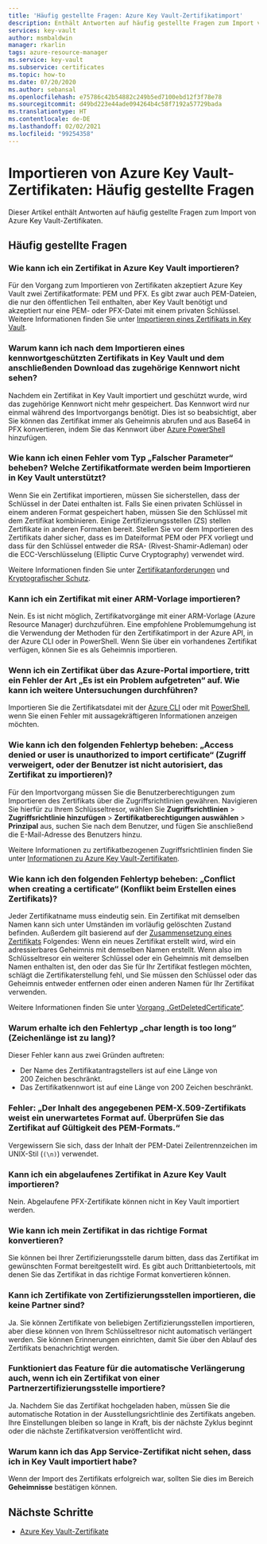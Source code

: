 ```yaml
---
title: 'Häufig gestellte Fragen: Azure Key Vault-Zertifikatimport'
description: Enthält Antworten auf häufig gestellte Fragen zum Import von Azure Key Vault-Zertifikaten.
services: key-vault
author: msmbaldwin
manager: rkarlin
tags: azure-resource-manager
ms.service: key-vault
ms.subservice: certificates
ms.topic: how-to
ms.date: 07/20/2020
ms.author: sebansal
ms.openlocfilehash: e75786c42b54882c249b5ed7100ebd12f3f78e78
ms.sourcegitcommit: d49bd223e44ade094264b4c58f7192a57729bada
ms.translationtype: HT
ms.contentlocale: de-DE
ms.lasthandoff: 02/02/2021
ms.locfileid: "99254358"
---
```

# <a name="importing-azure-key-vault-certificates-faq"></a>Importieren von Azure Key Vault-Zertifikaten: Häufig gestellte Fragen

Dieser Artikel enthält Antworten auf häufig gestellte Fragen zum Import von Azure Key Vault-Zertifikaten.

## <a name="frequently-asked-questions"></a>Häufig gestellte Fragen

### <a name="how-can-i-import-a-certificate-in-azure-key-vault"></a>Wie kann ich ein Zertifikat in Azure Key Vault importieren?

Für den Vorgang zum Importieren von Zertifikaten akzeptiert Azure Key Vault zwei Zertifikatformate: PEM und PFX. Es gibt zwar auch PEM-Dateien, die nur den öffentlichen Teil enthalten, aber Key Vault benötigt und akzeptiert nur eine PEM- oder PFX-Datei mit einem privaten Schlüssel. Weitere Informationen finden Sie unter [Importieren eines Zertifikats in Key Vault](./tutorial-import-certificate.md#import-a-certificate-to-key-vault).

### <a name="after-i-import-a-password-protected-certificate-to-key-vault-and-then-download-it-why-cant-i-see-the-password-thats-associated-with-it"></a>Warum kann ich nach dem Importieren eines kennwortgeschützten Zertifikats in Key Vault und dem anschließenden Download das zugehörige Kennwort nicht sehen?
    
Nachdem ein Zertifikat in Key Vault importiert und geschützt wurde, wird das zugehörige Kennwort nicht mehr gespeichert. Das Kennwort wird nur einmal während des Importvorgangs benötigt. Dies ist so beabsichtigt, aber Sie können das Zertifikat immer als Geheimnis abrufen und aus Base64 in PFX konvertieren, indem Sie das Kennwort über [Azure PowerShell](https://social.technet.microsoft.com/wiki/contents/articles/37431.exporting-azure-app-service-certificates.aspx) hinzufügen.

### <a name="how-can-i-resolve-a-bad-parameter-error-what-are-the-supported-certificate-formats-for-importing-to-key-vault"></a>Wie kann ich einen Fehler vom Typ „Falscher Parameter“ beheben? Welche Zertifikatformate werden beim Importieren in Key Vault unterstützt?

Wenn Sie ein Zertifikat importieren, müssen Sie sicherstellen, dass der Schlüssel in der Datei enthalten ist. Falls Sie einen privaten Schlüssel in einem anderen Format gespeichert haben, müssen Sie den Schlüssel mit dem Zertifikat kombinieren. Einige Zertifizierungsstellen (ZS) stellen Zertifikate in anderen Formaten bereit. Stellen Sie vor dem Importieren des Zertifikats daher sicher, dass es im Dateiformat PEM oder PFX vorliegt und dass für den Schlüssel entweder die RSA- (Rivest-Shamir-Adleman) oder die ECC-Verschlüsselung (Elliptic Curve Cryptography) verwendet wird. 

Weitere Informationen finden Sie unter [Zertifikatanforderungen](./certificate-scenarios.md#formats-of-import-we-support) und [Kryptografischer Schutz](../keys/about-keys.md).

###  <a name="can-i-import-a-certificate-by-using-an-arm-template"></a>Kann ich ein Zertifikat mit einer ARM-Vorlage importieren?

Nein. Es ist nicht möglich, Zertifikatvorgänge mit einer ARM-Vorlage (Azure Resource Manager) durchzuführen. Eine empfohlene Problemumgehung ist die Verwendung der Methoden für den Zertifikatimport in der Azure API, in der Azure CLI oder in PowerShell. Wenn Sie über ein vorhandenes Zertifikat verfügen, können Sie es als Geheimnis importieren.

### <a name="when-i-import-a-certificate-via-the-azure-portal-i-get-a-something-went-wrong-error-how-can-i-investigate-further"></a>Wenn ich ein Zertifikat über das Azure-Portal importiere, tritt ein Fehler der Art „Es ist ein Problem aufgetreten“ auf. Wie kann ich weitere Untersuchungen durchführen?
    
Importieren Sie die Zertifikatsdatei mit der [Azure CLI](/cli/azure/keyvault/certificate?view=azure-cli-latest#az-keyvault-certificate-import) oder mit [PowerShell](/powershell/module/azurerm.keyvault/import-azurekeyvaultcertificate?view=azurermps-6.13.0), wenn Sie einen Fehler mit aussagekräftigeren Informationen anzeigen möchten.

### <a name="how-can-i-resolve-error-type-access-denied-or-user-is-unauthorized-to-import-certificate"></a>Wie kann ich den folgenden Fehlertyp beheben: „Access denied or user is unauthorized to import certificate“ (Zugriff verweigert, oder der Benutzer ist nicht autorisiert, das Zertifikat zu importieren)?
    
Für den Importvorgang müssen Sie die Benutzerberechtigungen zum Importieren des Zertifikats über die Zugriffsrichtlinien gewähren. Navigieren Sie hierfür zu Ihrem Schlüsseltresor, wählen Sie **Zugriffsrichtlinien** > **Zugriffsrichtlinie hinzufügen** > **Zertifikatberechtigungen auswählen** > **Prinzipal** aus, suchen Sie nach dem Benutzer, und fügen Sie anschließend die E-Mail-Adresse des Benutzers hinzu. 

Weitere Informationen zu zertifikatbezogenen Zugriffsrichtlinien finden Sie unter [Informationen zu Azure Key Vault-Zertifikaten](./about-certificates.md#certificate-access-control).


### <a name="how-can-i-resolve-error-type-conflict-when-creating-a-certificate"></a>Wie kann ich den folgenden Fehlertyp beheben: „Conflict when creating a certificate“ (Konflikt beim Erstellen eines Zertifikats)?
    
Jeder Zertifikatname muss eindeutig sein. Ein Zertifikat mit demselben Namen kann sich unter Umständen im vorläufig gelöschten Zustand befinden. Außerdem gilt basierend auf der [Zusammensetzung eines Zertifikats](./about-certificates.md#composition-of-a-certificate) Folgendes: Wenn ein neues Zertifikat erstellt wird, wird ein adressierbares Geheimnis mit demselben Namen erstellt. Wenn also im Schlüsseltresor ein weiterer Schlüssel oder ein Geheimnis mit demselben Namen enthalten ist, den oder das Sie für Ihr Zertifikat festlegen möchten, schlägt die Zertifikaterstellung fehl, und Sie müssen den Schlüssel oder das Geheimnis entweder entfernen oder einen anderen Namen für Ihr Zertifikat verwenden. 

Weitere Informationen finden Sie unter [Vorgang „GetDeletedCertificate“](/rest/api/keyvault/getdeletedcertificate/getdeletedcertificate).

### <a name="why-am-i-getting-error-type-char-length-is-too-long"></a>Warum erhalte ich den Fehlertyp „char length is too long“ (Zeichenlänge ist zu lang)?
Dieser Fehler kann aus zwei Gründen auftreten:    
* Der Name des Zertifikatantragstellers ist auf eine Länge von 200 Zeichen beschränkt.
* Das Zertifikatkennwort ist auf eine Länge von 200 Zeichen beschränkt.


### <a name="error-the-specified-pem-x509-certificate-content-is-in-an-unexpected-format-please-check-if-certificate-is-in-valid-pem-format"></a>Fehler: „Der Inhalt des angegebenen PEM-X.509-Zertifikats weist ein unerwartetes Format auf. Überprüfen Sie das Zertifikat auf Gültigkeit des PEM-Formats.“
Vergewissern Sie sich, dass der Inhalt der PEM-Datei Zeilentrennzeichen im UNIX-Stil (`(\n)`) verwendet.

### <a name="can-i-import-an-expired-certificate-to-azure-key-vault"></a>Kann ich ein abgelaufenes Zertifikat in Azure Key Vault importieren?
    
Nein. Abgelaufene PFX-Zertifikate können nicht in Key Vault importiert werden.

### <a name="how-can-i-convert-my-certificate-to-the-proper-format"></a>Wie kann ich mein Zertifikat in das richtige Format konvertieren?

Sie können bei Ihrer Zertifizierungsstelle darum bitten, dass das Zertifikat im gewünschten Format bereitgestellt wird. Es gibt auch Drittanbietertools, mit denen Sie das Zertifikat in das richtige Format konvertieren können.

### <a name="can-i-import-certificates-from-non-partner-cas"></a>Kann ich Zertifikate von Zertifizierungsstellen importieren, die keine Partner sind?
Ja. Sie können Zertifikate von beliebigen Zertifizierungsstellen importieren, aber diese können von Ihrem Schlüsseltresor nicht automatisch verlängert werden. Sie können Erinnerungen einrichten, damit Sie über den Ablauf des Zertifikats benachrichtigt werden.

### <a name="if-i-import-a-certificate-from-a-partner-ca-will-the-autorenewal-feature-still-work"></a>Funktioniert das Feature für die automatische Verlängerung auch, wenn ich ein Zertifikat von einer Partnerzertifizierungsstelle importiere?
Ja. Nachdem Sie das Zertifikat hochgeladen haben, müssen Sie die automatische Rotation in der Ausstellungsrichtlinie des Zertifikats angeben. Ihre Einstellungen bleiben so lange in Kraft, bis der nächste Zyklus beginnt oder die nächste Zertifikatversion veröffentlicht wird.

### <a name="why-cant-i-see-the-app-service-certificate-that-i-imported-to-key-vault"></a>Warum kann ich das App Service-Zertifikat nicht sehen, dass ich in Key Vault importiert habe? 
Wenn der Import des Zertifikats erfolgreich war, sollten Sie dies im Bereich **Geheimnisse** bestätigen können.


## <a name="next-steps"></a>Nächste Schritte

- [Azure Key Vault-Zertifikate](./about-certificates.md)
